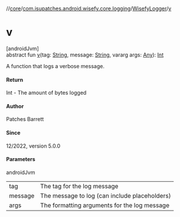 //[core](../../../index.md)/[com.isupatches.android.wisefy.core.logging](../index.md)/[WisefyLogger](index.md)/[v](v.md)

# v

[androidJvm]\
abstract fun [v](v.md)(tag: [String](https://kotlinlang.org/api/latest/jvm/stdlib/kotlin/-string/index.html), message: [String](https://kotlinlang.org/api/latest/jvm/stdlib/kotlin/-string/index.html), vararg args: [Any](https://kotlinlang.org/api/latest/jvm/stdlib/kotlin/-any/index.html)): [Int](https://kotlinlang.org/api/latest/jvm/stdlib/kotlin/-int/index.html)

A function that logs a verbose message.

#### Return

Int - The amount of bytes logged

#### Author

Patches Barrett

#### Since

12/2022, version 5.0.0

#### Parameters

androidJvm

| | |
|---|---|
| tag | The tag for the log message |
| message | The message to log (can include placeholders) |
| args | The formatting arguments for the log message |
